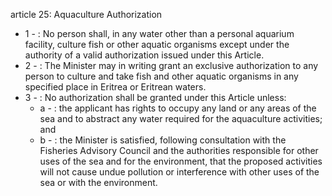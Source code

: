 article 25: Aquaculture Authorization

<ul>
			<li>1 - : No person shall, in any water other than a personal aquarium facility, culture fish or other aquatic organisms except under the authority of a valid authorization issued under this Article.<ul>
			</ul></li>			<li>2 - : The Minister may in writing grant an exclusive authorization to any person to culture and take fish and other aquatic organisms in any specified place in Eritrea or Eritrean waters.<ul>
			</ul></li>			<li>3 - : No authorization shall be granted under this Article unless:<ul>
						<li>a - : the applicant has rights to occupy any land or any areas of the sea and to abstract any water required for the aquaculture activities; and<ul>
						</ul></li>						<li>b - : the Minister is satisfied, following consultation with the Fisheries Advisory Council and the authorities responsible for other uses of the sea and for the environment, that the proposed activities will not cause undue pollution or interference with other uses of the sea or with the environment.<ul>
						</ul></li>			</ul></li></ul>